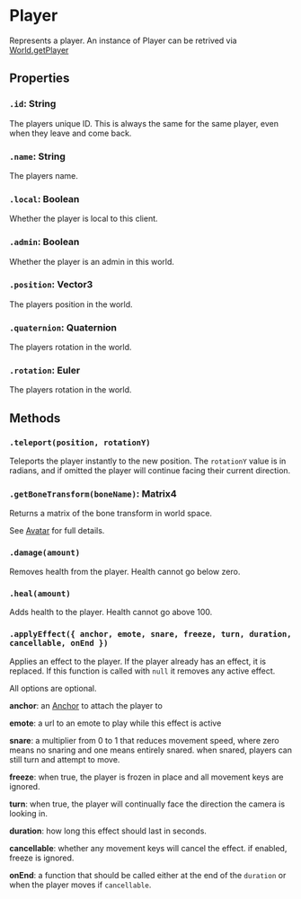 # Player

Represents a player. An instance of Player can be retrived via [World.getPlayer](/docs/ref/World.md)

## Properties

### `.id`: String

The players unique ID. This is always the same for the same player, even when they leave and come back.

### `.name`: String

The players name.

### `.local`: Boolean

Whether the player is local to this client.

### `.admin`: Boolean

Whether the player is an admin in this world.

### `.position`: Vector3

The players position in the world.

### `.quaternion`: Quaternion

The players rotation in the world.

### `.rotation`: Euler

The players rotation in the world.

## Methods

### `.teleport(position, rotationY)`

Teleports the player instantly to the new position. The `rotationY` value is in radians, and if omitted the player will continue facing their current direction.    

### `.getBoneTransform(boneName)`: Matrix4

Returns a matrix of the bone transform in world space.

See [Avatar](/docs/ref/Avatar.md) for full details.

### `.damage(amount)`

Removes health from the player. Health cannot go below zero.

### `.heal(amount)`

Adds health to the player. Health cannot go above 100.

### `.applyEffect({ anchor, emote, snare, freeze, turn, duration, cancellable, onEnd })`

Applies an effect to the player. If the player already has an effect, it is replaced. If this function is called with `null` it removes any active effect.

All options are optional.

**anchor**: an [Anchor](/docs/ref/Anchor.md) to attach the player to

**emote**: a url to an emote to play while this effect is active

**snare**: a multiplier from 0 to 1 that reduces movement speed, where zero means no snaring and one means entirely snared. when snared, players can still turn and attempt to move.

**freeze**: when true, the player is frozen in place and all movement keys are ignored.

**turn**: when true, the player will continually face the direction the camera is looking in.

**duration**: how long this effect should last in seconds.

**cancellable**: whether any movement keys will cancel the effect. if enabled, freeze is ignored.

**onEnd**: a function that should be called either at the end of the `duration` or when the player moves if `cancellable`.



